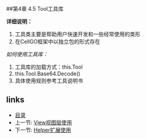 
##第4章 4.5 Tool工具库

**详细说明：**

 1. 工具类主要是帮助用户快速开发和一些经常使用的类形
 2. 在CellGO框架中以独立包的形式存在

 
*如何使用工具库：*

 1. 工具库的加载方式：this.Tool
 2. this.Tool.Base64.Decode()
 3. 具体使用规则参考工具说明书


## links
  * [目录](<preface.md>)
  * 上一节: [View视图层使用](<04.5.md>)
  * 下一节: [Helper扩展使用](<04.7.md>)



